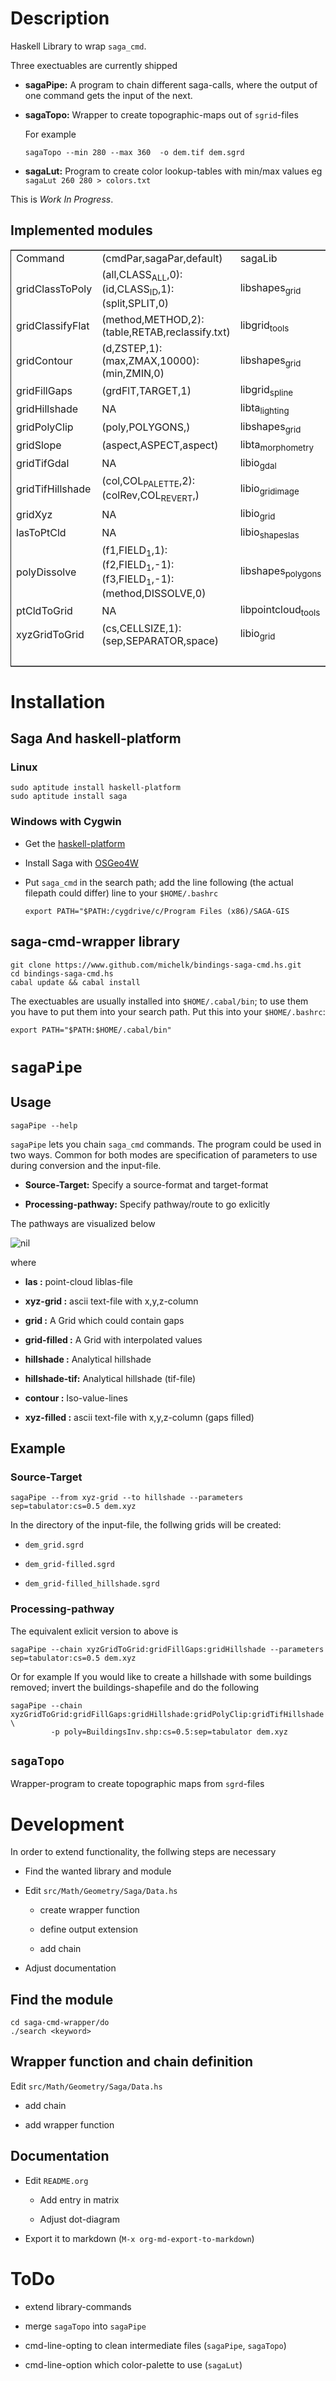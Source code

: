 
# Description

Haskell Library to wrap `saga_cmd`.

Three exectuables are currently shipped

-   **sagaPipe:** A program to chain different saga-calls, where the output of
    one command gets the input of the next.

-   **sagaTopo:** Wrapper to create topographic-maps out of `sgrid`-files
    
    For example
    
        sagaTopo --min 280 --max 360  -o dem.tif dem.sgrd

-   **sagaLut:** Program to create color lookup-tables with min/max values
    eg `sagaLut 260 280 > colors.txt`

This is *Work In Progress*.

## Implemented modules

<table border="2" cellspacing="0" cellpadding="6" rules="groups" frame="hsides">


<colgroup>
<col  class="left" />

<col  class="left" />

<col  class="left" />

<col  class="right" />

<col  class="left" />
</colgroup>
<tbody>
<tr>
<td class="left">Command</td>
<td class="left">(cmdPar,sagaPar,default)</td>
<td class="left">sagaLib</td>
<td class="right">sagaModule</td>
<td class="left">defaultSuffix</td>
</tr>


<tr>
<td class="left">gridClassToPoly</td>
<td class="left">(all,CLASS<sub>ALL</sub>,0):(id,CLASS<sub>ID</sub>,1):(split,SPLIT,0)</td>
<td class="left">libshapes<sub>grid</sub></td>
<td class="right">6</td>
<td class="left">\_polygons.shp</td>
</tr>


<tr>
<td class="left">gridClassifyFlat</td>
<td class="left">(method,METHOD,2):(table,RETAB,reclassify.txt)</td>
<td class="left">libgrid<sub>tools</sub></td>
<td class="right">15</td>
<td class="left">\_reclassified.sgrd</td>
</tr>


<tr>
<td class="left">gridContour</td>
<td class="left">(d,ZSTEP,1):(max,ZMAX,10000):(min,ZMIN,0)</td>
<td class="left">libshapes<sub>grid</sub></td>
<td class="right">5</td>
<td class="left">\_contour.sgrd</td>
</tr>


<tr>
<td class="left">gridFillGaps</td>
<td class="left">(grdFlT,TARGET,1)</td>
<td class="left">libgrid<sub>spline</sub></td>
<td class="right">5</td>
<td class="left">\_filled.sgrd</td>
</tr>


<tr>
<td class="left">gridHillshade</td>
<td class="left">NA</td>
<td class="left">libta<sub>lighting</sub></td>
<td class="right">0</td>
<td class="left">\_hillshade.sgrd</td>
</tr>


<tr>
<td class="left">gridPolyClip</td>
<td class="left">(poly,POLYGONS,)</td>
<td class="left">libshapes<sub>grid</sub></td>
<td class="right">7</td>
<td class="left">\_polyClip.sgrd</td>
</tr>


<tr>
<td class="left">gridSlope</td>
<td class="left">(aspect,ASPECT,aspect)</td>
<td class="left">libta<sub>morphometry</sub></td>
<td class="right">0</td>
<td class="left">\_slope.sgrd</td>
</tr>


<tr>
<td class="left">gridTifGdal</td>
<td class="left">NA</td>
<td class="left">libio<sub>gdal</sub></td>
<td class="right">2</td>
<td class="left">.tif</td>
</tr>


<tr>
<td class="left">gridTifHillshade</td>
<td class="left">(col,COL<sub>PALETTE</sub>,2):(colRev,COL<sub>REVERT</sub>,)</td>
<td class="left">libio<sub>grid</sub><sub>image</sub></td>
<td class="right">0</td>
<td class="left">.tif</td>
</tr>


<tr>
<td class="left">gridXyz</td>
<td class="left">NA</td>
<td class="left">libio<sub>grid</sub></td>
<td class="right">5</td>
<td class="left">.xyz</td>
</tr>


<tr>
<td class="left">lasToPtCld</td>
<td class="left">NA</td>
<td class="left">libio<sub>shapes</sub><sub>las</sub></td>
<td class="right">1</td>
<td class="left">.pcl</td>
</tr>


<tr>
<td class="left">polyDissolve</td>
<td class="left">(f1,FIELD<sub>1</sub>,1):(f2,FIELD<sub>1</sub>,-1):(f3,FIELD<sub>1</sub>,-1):(method,DISSOLVE,0)</td>
<td class="left">libshapes<sub>polygons</sub></td>
<td class="right">5</td>
<td class="left">\_disollved.shp</td>
</tr>


<tr>
<td class="left">ptCldToGrid</td>
<td class="left">NA</td>
<td class="left">libpointcloud<sub>tools</sub></td>
<td class="right">4</td>
<td class="left">.sgrd</td>
</tr>


<tr>
<td class="left">xyzGridToGrid</td>
<td class="left">(cs,CELLSIZE,1):(sep,SEPARATOR,space)</td>
<td class="left">libio<sub>grid</sub></td>
<td class="right">6</td>
<td class="left">.sgrd</td>
</tr>


<tr>
<td class="left">&#xa0;</td>
<td class="left">&#xa0;</td>
<td class="left">&#xa0;</td>
<td class="right">&#xa0;</td>
<td class="left">&#xa0;</td>
</tr>
</tbody>
</table>

# Installation

## Saga And haskell-platform

### Linux

    sudo aptitude install haskell-platform
    sudo aptitude install saga

### Windows with Cygwin

-   Get the [haskell-platform](http://www.haskell.org/platform/)

-   Install Saga with [OSGeo4W](http://trac.osgeo.org/osgeo4w/)

-   Put `saga_cmd` in the search path; add the line following (the actual
    filepath could differ) line to your `$HOME/.bashrc`
    
        export PATH="$PATH:/cygdrive/c/Program Files (x86)/SAGA-GIS

## saga-cmd-wrapper library

    git clone https://www.github.com/michelk/bindings-saga-cmd.hs.git
    cd bindings-saga-cmd.hs
    cabal update && cabal install

The exectuables are usually installed into `$HOME/.cabal/bin`; to
use them you have to put them into your search path. Put this into
your `$HOME/.bashrc`:

    export PATH="$PATH:$HOME/.cabal/bin"

# `sagaPipe`

## Usage

    sagaPipe --help

`sagaPipe` lets you chain `saga_cmd` commands. The program could be
used in two ways. Common for both modes are specification of
parameters to use during conversion and the input-file.

-   **Source-Target:** Specify a source-format and target-format

-   **Processing-pathway:** Specify pathway/route to go exlicitly

The pathways are visualized below

![nil](doc/figures/chains.png)

where

-   **las          :** point-cloud liblas-file

-   **xyz-grid     :** ascii text-file with x,y,z-column

-   **grid         :** A Grid which could contain gaps

-   **grid-filled  :** A Grid with interpolated values

-   **hillshade    :** Analytical hillshade

-   **hillshade-tif:** Analytical hillshade (tif-file)

-   **contour      :** Iso-value-lines

-   **xyz-filled   :** ascii text-file with x,y,z-column (gaps filled)

## Example

### Source-Target

    sagaPipe --from xyz-grid --to hillshade --parameters sep=tabulator:cs=0.5 dem.xyz

In the directory of the input-file, the follwing grids will be created:

-   `dem_grid.sgrd`

-   `dem_grid-filled.sgrd`

-   `dem_grid-filled_hillshade.sgrd`

### Processing-pathway

The equivalent exlicit version to above is

    sagaPipe --chain xyzGridToGrid:gridFillGaps:gridHillshade --parameters sep=tabulator:cs=0.5 dem.xyz

Or for example If you would like to create a hillshade with some
buildings removed; invert the buildings-shapefile and do the
following

    sagaPipe --chain xyzGridToGrid:gridFillGaps:gridHillshade:gridPolyClip:gridTifHillshade  \
             -p poly=BuildingsInv.shp:cs=0.5:sep=tabulator dem.xyz

## `sagaTopo`

Wrapper-program to create topographic maps from `sgrd`-files

# Development

In order to extend functionality, the follwing steps are necessary

-   Find the wanted library and module

-   Edit `src/Math/Geometry/Saga/Data.hs`
    
    -   create wrapper function
    
    -   define output extension
    
    -   add chain

-   Adjust documentation

## Find the module

    cd saga-cmd-wrapper/do
    ./search <keyword> 

## Wrapper function and chain definition

Edit `src/Math/Geometry/Saga/Data.hs`

-   add chain

-   add wrapper function

## Documentation

-   Edit `README.org`
    
    -   Add entry in matrix
    
    -   Adjust dot-diagram

-   Export it to markdown (`M-x org-md-export-to-markdown`)

# ToDo

-   extend library-commands

-   merge `sagaTopo` into `sagaPipe`

-   cmd-line-opting to clean intermediate files (`sagaPipe`, `sagaTopo`)

-   cmd-line-option which color-palette to use (`sagaLut`)
